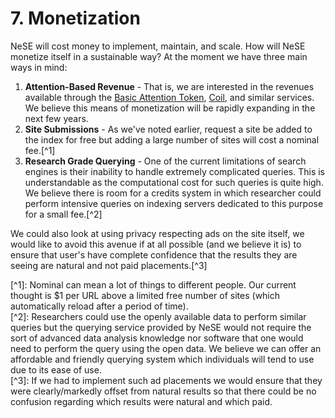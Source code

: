 # 7. Monetization

NeSE will cost money to implement, maintain, and scale. How will NeSE monetize itself in a sustainable way? At the moment we have three main ways in mind:

1. **Attention-Based Revenue** - That is, we are interested in the revenues available through the [Basic Attention Token](https://basicattentiontoken.org/), [Coil](https://coil.com), and similar services. We believe this means of monetization will be rapidly expanding in the next few years.
2. **Site Submissions** - As we've noted earlier, request a site be added to the index for free but adding a large number of sites will cost a nominal fee.\[^1\]
3. **Research Grade Querying** - One of the current limitations of search engines is their inability to handle extremely complicated queries. This is understandable as the computational cost for such queries is quite high. We believe there is room for a credits system in which researcher could perform intensive queries on indexing servers dedicated to this purpose for a small fee.\[^2\]

We could also look at using privacy respecting ads on the site itself, we would like to avoid this avenue if at all possible \(and we believe it is\) to ensure that user's have complete confidence that the results they are seeing are natural and not paid placements.\[^3\]

\[^1\]: Nominal can mean a lot of things to different people. Our current thought is $1 per URL above a limited free number of sites \(which automatically reload after a period of time\).  
\[^2\]: Researchers could use the openly available data to perform similar queries but the querying service provided by NeSE would not require the sort of advanced data analysis knowledge nor software that one would need to perform the query using the open data. We believe we can offer an affordable and friendly querying system which individuals will tend to use due to its ease of use.  
\[^3\]: If we had to implement such ad placements we would ensure that they were clearly/markedly offset from natural results so that there could be no confusion regarding which results were natural and which paid.

